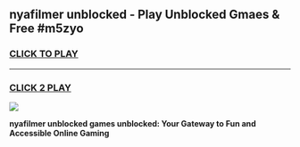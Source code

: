
## nyafilmer unblocked - Play Unblocked Gmaes & Free #m5zyo
<h3>
<a href="https://news.freeplayer.one?title=nyafilmer_unblocked&ref=24F">CLICK TO PLAY</a></h3>
<hr>

<h3>
<a href="https://news.freeplayer.one?title=nyafilmer_unblocked&ref=24F">CLICK 2 PLAY</a>
  
</h3>

<a href="https://news.freeplayer.one?title=nyafilmer_unblocked&ref=24F/"><img src="https://clearcache.store/games.png"></a>


**nyafilmer unblocked games unblocked: Your Gateway to Fun and Accessible Online Gaming**
